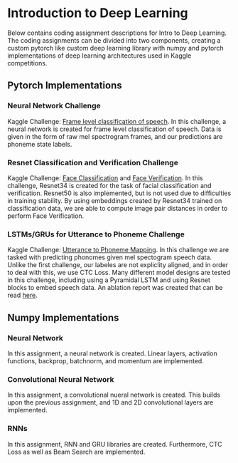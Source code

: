 # Introduction to Deep Learning 

Below contains coding assignment descriptions for Intro to Deep Learning. The coding assignments can be divided into two components, creating a custom pytorch like custom deep learning library with numpy and pytorch implementations of deep learning architectures used in Kaggle competitions.

## Pytorch Implementations 

### Neural Network Challenge
Kaggle Challenge: [Frame level classification of speech](https://www.kaggle.com/competitions/11-785-s20-hw1p2/overview). In this challenge, a neural network is created for frame level classification of speech. Data is given in the form of raw mel spectrogram frames, and our predictions are phoneme state labels.

### Resnet Classification and Verification Challenge
Kaggle Challenge: [Face Classification](https://www.kaggle.com/c/11-785-s20-hw2p2-classification) and [Face Verification](https://www.kaggle.com/c/11-785-s20-hw2p2-verification).  In this challenge, Resnet34 is created for the task of facial classification and verification. Resnet50 is also implemented, but is not used due to difficulties in training stability. By using embeddings created by Resnet34 trained on classification data, we are able to compute image pair distances in order to perform Face Verification. 

### LSTMs/GRUs for Utterance to Phoneme Challenge
Kaggle Challenge: [Utterance to Phoneme Mapping](https://www.kaggle.com/c/11-785-s20-hw3p2). In this challenge we are tasked with predicting phonomes given mel spectogram speech data. Unlike the first challenge, our labeles are not expliclity aligned, and in order to deal with this, we use CTC Loss. Many different model designs are tested in this challenge, including using a Pyramidal LSTM and using Resnet blocks to embed speech data. An ablation report was created that can be read [here](https://github.com/nmagal/Assignments/blob/master/Intro%20to%20Deep%20Learning/pytorch/utterance_LSTMs/Ablation_Report.pdf).

## Numpy Implementations 

### Neural Network
In this assignment, a neural network is created. Linear layers, activation functions, backprop, batchnorm, and momentum are implemented.

### Convolutional Neural Network
In this assignment, a convolutional nueral network is created. This builds upon the previous assignment, and 1D and 2D convolutional layers are implemented.

### RNNs

In this assignment, RNN and GRU libraries are created. Furthermore, CTC Loss as well as Beam Search are implemented. 
